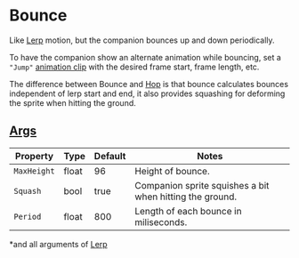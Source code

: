 # Bounce

Like [Lerp](3.z.000-Lerp.md) motion, but the companion bounces up and down periodically.

To have the companion show an alternate animation while bouncing, set a `"Jump"` [animation clip](3.2-Animation%20Clips.md) with the desired frame start, frame length, etc.

The difference between Bounce and [Hop](3.z.003-Hop.md) is that bounce calculates bounces independent of lerp start and end, it also provides squashing for deforming the sprite when hitting the ground.

## [Args](~/api/TrinketTinker.Models.MotionArgs.BounceArgs.yml)

| Property | Type | Default | Notes |
| -------- | ---- | ------- | ----- |
| `MaxHeight` | float | 96 | Height of bounce. |
| `Squash` | bool | true | Companion sprite squishes a bit when hitting the ground. |
| `Period` | float | 800 | Length of each bounce in miliseconds. |

*and all arguments of [Lerp](3.z.000-Lerp.md)
